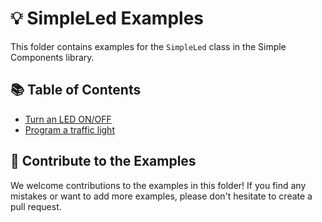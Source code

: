 # 💡 SimpleLed Examples

This folder contains examples for the `SimpleLed` class in the Simple Components library.

## 📚 Table of Contents

- [Turn an LED ON/OFF](https://github.com/ArchontisKostis/SimpleComponents/blob/main/docs/examples/SimpleLed/on-off.md)
- [Program a traffic light](https://github.com/ArchontisKostis/SimpleComponents/blob/main/docs/examples/SimpleLed/traffic-light.md)

## 🤝 Contribute to the Examples

We welcome contributions to the examples in this folder! If you find any mistakes or want to add more examples, please don't hesitate to create a pull request.
